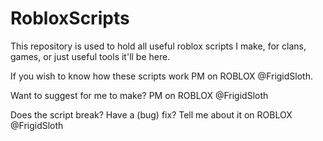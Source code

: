 # RobloxScripts


This repository is used to hold all useful roblox scripts I make, for clans, games, or just useful tools it'll be here.

If you wish to know how these scripts work PM on ROBLOX @FrigidSloth.

Want to suggest for me to make? PM on ROBLOX @FrigidSloth

Does the script break? Have a (bug) fix? Tell me about it on ROBLOX @FrigidSloth
